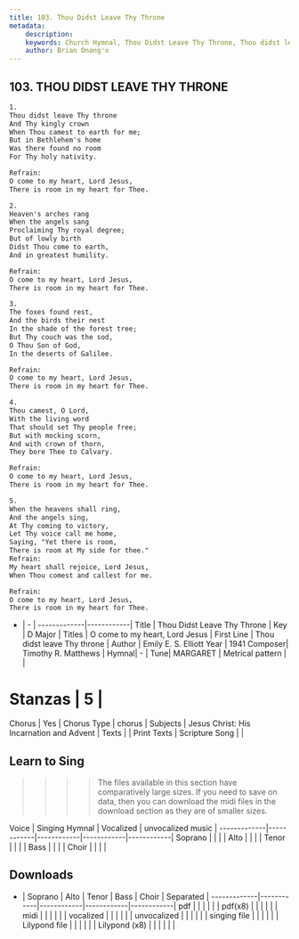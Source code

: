 ```yaml
---
title: 103. Thou Didst Leave Thy Throne
metadata:
    description: 
    keywords: Church Hymnal, Thou Didst Leave Thy Throne, Thou didst leave Thy throne , O come to my heart, Lord Jesus
    author: Brian Onang'o
---
```



## 103. THOU DIDST LEAVE THY THRONE

```txt
1.
Thou didst leave Thy throne
And Thy kingly crown
When Thou camest to earth for me;
But in Bethlehem's home
Was there found no room
For Thy holy nativity.

Refrain:
O come to my heart, Lord Jesus,
There is room in my heart for Thee.

2.
Heaven's arches rang
When the angels sang
Proclaiming Thy royal degree;
But of lowly birth
Didst Thou come to earth,
And in greatest humility.

Refrain:
O come to my heart, Lord Jesus,
There is room in my heart for Thee.

3.
The foxes found rest,
And the birds their nest
In the shade of the forest tree;
But Thy couch was the sod,
O Thou Son of God,
In the deserts of Galilee.

Refrain:
O come to my heart, Lord Jesus,
There is room in my heart for Thee.

4.
Thou camest, O Lord,
With the living word
That should set Thy people free;
But with mocking scorn,
And with crown of thorn,
They bore Thee to Calvary.

Refrain:
O come to my heart, Lord Jesus,
There is room in my heart for Thee.

5.
When the heavens shall ring,
And the angels sing,
At Thy coming to victory,
Let Thy voice call me home,
Saying, "Yet there is room,
There is room at My side for thee."
Refrain:
My heart shall rejoice, Lord Jesus,
When Thou comest and callest for me.

Refrain:
O come to my heart, Lord Jesus,
There is room in my heart for Thee.

```

- |   -  |
-------------|------------|
Title | Thou Didst Leave Thy Throne |
Key | D Major |
Titles | O come to my heart, Lord Jesus |
First Line | Thou didst leave Thy throne  |
Author | Emily E. S. Elliott
Year | 1941
Composer| Timothy R. Matthews |
Hymnal|  - |
Tune| MARGARET |
Metrical pattern | |
# Stanzas | 5 |
Chorus | Yes |
Chorus Type | chorus |
Subjects | Jesus Christ: His Incarnation and Advent |
Texts |  |
Print Texts | 
Scripture Song |  |
  
## Learn to Sing

>>>> The files available in this section have comparatively large sizes. If you need to save on data, then you can download the midi files in the download section as they are of smaller sizes.

Voice |  Singing Hymnal | Vocalized | unvocalized music |
-------------|------------|------------|------------|------------|
Soprano | | | |
Alto | | | |
Tenor | | | |
Bass | | | |
Choir | | | |

## Downloads

- |  Soprano | Alto | Tenor | Bass | Choir | Separated |
-------------|------------|------------|------------|------------|
pdf | | | | | |
pdf(x8) | | | | | |
midi | | | | | |
vocalized | | | | | |
unvocalized | | | | | |
singing file | | | | | |
Lilypond file | | | | | |
Lilypond (x8) | | | | | |
  